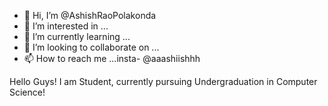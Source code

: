 - 👋 Hi, I’m @AshishRaoPolakonda
- 👀 I’m interested in ...
- 🌱 I’m currently learning ...
- 💞️ I’m looking to collaborate on ...
- 📫 How to reach me ...insta- @aaashiishhh 

Hello Guys! I am Student, currently pursuing Undergraduation in Computer Science!

<!---
AshishRaoPolakonda/AshishRaoPolakonda is a ✨ special ✨ repository because its `README.md` (this file) appears on your GitHub profile.
You can click the Preview link to take a look at your changes.
--->
